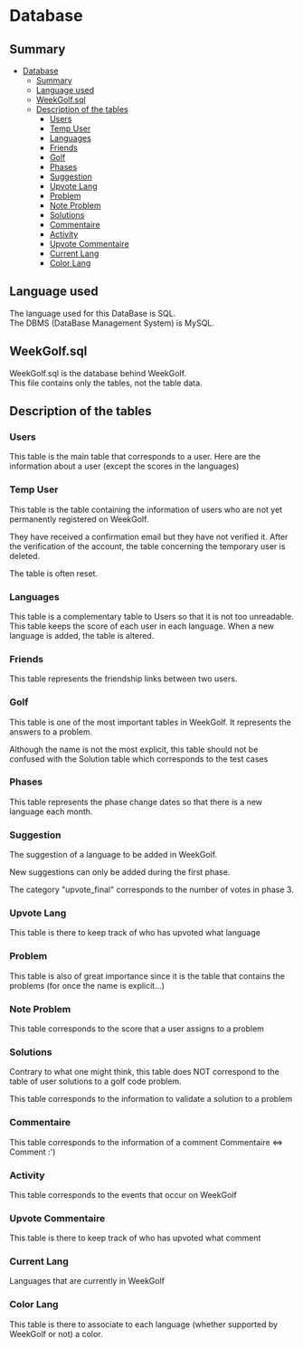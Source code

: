 # Database
## Summary
- [Database](#database)
  - [Summary](#summary)
  - [Language used](#language-used)
  - [WeekGolf.sql](#weekgolfsql)
  - [Description of the tables](#description-of-the-tables)
    - [Users](#users)
    - [Temp User](#temp-user)
    - [Languages](#languages)
    - [Friends](#friends)
    - [Golf](#golf)
    - [Phases](#phases)
    - [Suggestion](#suggestion)
    - [Upvote Lang](#upvote-lang)
    - [Problem](#problem)
    - [Note Problem](#note-problem)
    - [Solutions](#solutions)
    - [Commentaire](#commentaire)
    - [Activity](#activity)
    - [Upvote Commentaire](#upvote-commentaire)
    - [Current Lang](#current-lang)
    - [Color Lang](#color-lang)

## Language used
The language used for this DataBase is SQL.<br>
The DBMS (DataBase Management System) is MySQL.

## WeekGolf.sql
WeekGolf.sql is the database behind WeekGolf.<br>
This file contains only the tables, not the table data.

## Description of the tables
### Users
This table is the main table that corresponds to a user. Here are the information about a user (except the scores in the languages)

### Temp User
This table is the table containing the information of users who are not yet permanently registered on WeekGolf.

They have received a confirmation email but they have not verified it. After the verification of the account, the table concerning the temporary user is deleted.

The table is often reset.

### Languages
This table is a complementary table to Users so that it is not too unreadable.
This table keeps the score of each user in each language.
When a new language is added, the table is altered.


### Friends
This table represents the friendship links between two users.

### Golf
This table is one of the most important tables in WeekGolf. It represents the answers to a problem.

Although the name is not the most explicit, this table should not be confused with the Solution table which corresponds to the test cases

### Phases
This table represents the phase change dates so that there is a new language each month.


### Suggestion
The suggestion of a language to be added in WeekGolf. 

New suggestions can only be added during the first phase.

The category "upvote_final" corresponds to the number of votes in phase 3.

### Upvote Lang
This table is there to keep track of who has upvoted what language

### Problem
This table is also of great importance since it is the table that contains the problems (for once the name is explicit...)

### Note Problem
This table corresponds to the score that a user assigns to a problem

### Solutions
Contrary to what one might think, this table does NOT correspond to the table of user solutions to a golf code problem.

This table corresponds to the information to validate a solution to a problem


### Commentaire
This table corresponds to the information of a comment
Commentaire <=> Comment :')


### Activity
This table corresponds to the events that occur on WeekGolf


### Upvote Commentaire
This table is there to keep track of who has upvoted what comment

### Current Lang
Languages that are currently in WeekGolf


### Color Lang
This table is there to associate to each language (whether supported by WeekGolf or not) a color.
